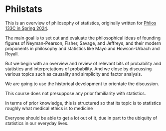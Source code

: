# Philstats

This is an overview of philosophy of statistics, originally written for [Phlios 133C in Spring 2024](https://bruinlearn.ucla.edu/courses/186475).

The main goal is to set out and evaluate the philosophical ideas of founding figures of Neyman-Pearson, Fisher, Savage, and Jeffreys, and their modern proponents in philosophy and statistics like Mayo and Howson-Urbach and Royall.

But we begin with an overview and review of relevant bits of probability and statistics and interpretations of probability. And we close by discussing various topics such as causality and simplicity and factor analysis.

We are going to use the historical development to orientate the discussion. 

This course does not presuppose any prior familiarity with statistics. 

In terms of prior knowledge, this is structured so that its topic is to statistics roughly what medical ethics is to medicine

Everyone should be able to get a lot out of it, due in part to the ubiquity of statistics in our everyday lives.

```{tableofcontents}
```